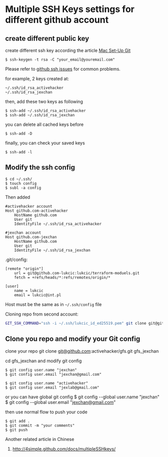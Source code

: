Multiple SSH Keys settings for different github account
=================================================================


create different public key
---------------------------------

create different ssh key according the article [Mac Set-Up Git](http://help.github.com/mac-set-up-git/)

	$ ssh-keygen -t rsa -C "your_email@youremail.com"

Please refer to [github ssh issues](http://help.github.com/ssh-issues/) for common problems.

for example, 2 keys created at:

	~/.ssh/id_rsa_activehacker
	~/.ssh/id_rsa_jexchan

then, add these two keys as following

	$ ssh-add ~/.ssh/id_rsa_activehacker
	$ ssh-add ~/.ssh/id_rsa_jexchan

you can delete all cached keys before

	$ ssh-add -D

finally, you can check your saved keys

	$ ssh-add -l


Modify the ssh config
---------------------------------

	$ cd ~/.ssh/
	$ touch config
	$ subl -a config

Then added

	#activehacker account
	Host github.com-activehacker
		HostName github.com
		User git
		IdentityFile ~/.ssh/id_rsa_activehacker

	#jexchan account
	Host github.com-jexchan
		HostName github.com
		User git
		IdentityFile ~/.ssh/id_rsa_jexchan


.git/config:
```
[remote "origin"]
	url = git@github.com-lukcic:lukcic/terraform-moduels.git
	fetch = +refs/heads/*:refs/remotes/origin/*

[user]
	name = lukcic
	email = lukcic@int.pl

```
Host must be the same as in `~/.ssh/config` file

Cloning repo from second account:
```sh
GIT_SSH_COMMAND="ssh -i ~/.ssh/lukcic_id_ed25519.pem" git clone git@github.com:lukcic/scripts.git
```





Clone you repo and modify your Git config
---------------------------------------------

clone your repo
	git clone git@github.com:activehacker/gfs.git gfs_jexchan

cd gfs_jexchan and modify git config

	$ git config user.name "jexchan"
	$ git config user.email "jexchan@gmail.com" 
 
	$ git config user.name "activehacker"
	$ git config user.email "jexlab@gmail.com" 

or you can have global git config
	$ git config --global user.name "jexchan"
	$ git config --global user.email "jexchan@gmail.com"


then use normal flow to push your code

	$ git add .
	$ git commit -m "your comments"
	$ git push


Another related article in Chinese

1. http://4simple.github.com/docs/multipleSSHkeys/

